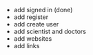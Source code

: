 - add signed in (done)
- add register
- add create user
- add scientist and doctors
- add websites
- add links
